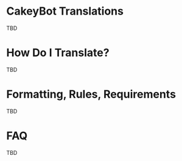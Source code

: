# CakeyBot Translations
TBD

# How Do I Translate?
TBD

# Formatting, Rules, Requirements
TBD

# FAQ
TBD
